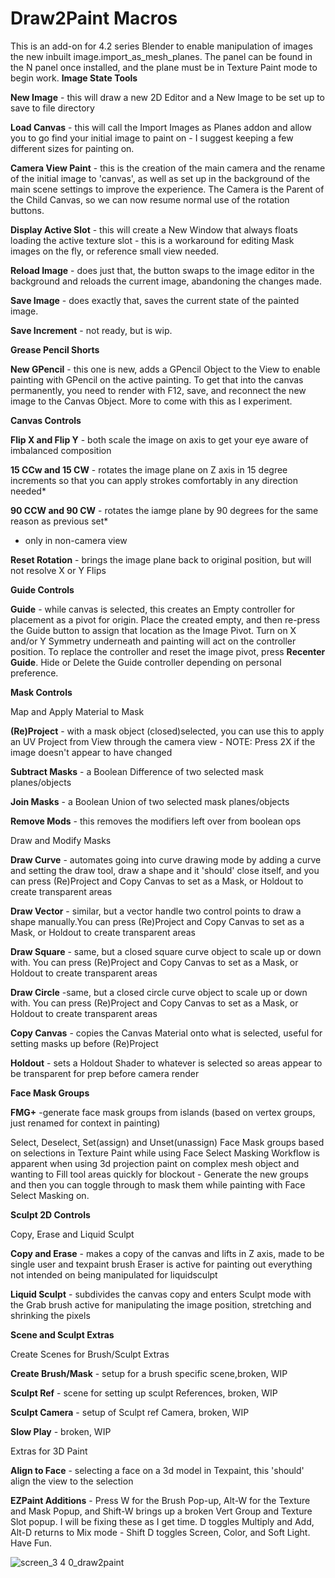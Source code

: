 # Draw2Paint Macros
This is an add-on for 4.2 series Blender to enable manipulation of images the new inbuilt image.import_as_mesh_planes.
The panel can be found in the N panel once installed, and the plane must be in Texture Paint mode to begin work.
**Image State Tools**

**New Image** - this will draw a new 2D Editor and a New Image to be set up to save to file directory

**Load Canvas** - this will call the Import Images as Planes addon and allow you to go find your initial image to paint on - I suggest keeping a few different sizes for painting on.

**Camera View Paint** - this is the creation of the main camera and the rename of the initial image to 'canvas', as well as set up in the background of the main scene settings to improve the experience. The Camera is the Parent of the Child Canvas, so we can now resume normal use of the rotation buttons.

**Display Active Slot** - this will create a New Window that always floats loading the active texture slot - this is a workaround for editing Mask images on the fly, or reference small view needed.

**Reload Image** - does just that, the button swaps to the image editor in the background and reloads the current image, abandoning the changes made.

**Save Image** - does exactly that, saves the current state of the painted image.

**Save Increment** - not ready, but is wip.

**Grease Pencil Shorts**

**New GPencil** - this one is new, adds a GPencil Object to the View to enable painting with GPencil on the active painting. To get that into the canvas permanently, you need to render with F12, save, and reconnect the new image to the Canvas Object. More to come with this as I experiment. 

**Canvas Controls**

**Flip X and Flip Y** - both scale the image on axis to get your eye aware of imbalanced composition

**15 CCw and 15 CW** - rotates the image plane on Z axis in 15 degree increments so that you can apply strokes comfortably in any direction needed*

**90 CCW and 90 CW** - rotates the iamge plane by 90 degrees for the same reason as previous set*
* only in non-camera view

**Reset Rotation** - brings the image plane back to original position, but will not resolve X or Y Flips

**Guide Controls**

**Guide** - while canvas is selected, this creates an Empty controller for placement as a pivot for origin. Place the created empty, and then re-press the Guide button to assign that location as the Image Pivot. Turn on X and/or Y Symmetry underneath and painting will act on the controller position. To replace the controller and reset the image pivot, press **Recenter Guide**. Hide or Delete the Guide controller depending on personal preference.

**Mask Controls**

Map and Apply Material to Mask

**(Re)Project** - with a mask object (closed)selected, you can use this to apply an UV Project from View through the camera view - NOTE: Press 2X if the image doesn't appear to have changed

**Subtract Masks** - a Boolean Difference of two selected mask planes/objects

**Join Masks** - a Boolean Union of two selected mask planes/objects

**Remove Mods** - this removes the modifiers left over from boolean ops

Draw and Modify Masks

**Draw Curve** - automates going into curve drawing mode by adding a curve and setting the draw tool, draw a shape and it 'should' close itself, and you can press (Re)Project and Copy Canvas to set as a Mask, or Holdout to create transparent areas

**Draw Vector** - similar, but a vector handle two control points to draw a shape manually.You can press (Re)Project and Copy Canvas to set as a Mask, or Holdout to create transparent areas

**Draw Square** - same, but a closed square curve object to scale up or down with. You can press (Re)Project and Copy Canvas to set as a Mask, or Holdout to create transparent areas

**Draw Circle** -same, but a closed circle curve object to scale up or down with. You can press (Re)Project and Copy Canvas to set as a Mask, or Holdout to create transparent areas

**Copy Canvas** - copies the Canvas Material onto what is selected, useful for setting masks up before (Re)Project

**Holdout** - sets a Holdout Shader to whatever is selected so areas appear to be transparent for prep before camera render

**Face Mask Groups**

**FMG+** -generate face mask groups from islands (based on vertex groups, just renamed for context in painting)

Select, Deselect, Set(assign) and Unset(unassign) Face Mask groups based on selections in Texture Paint while using Face Select Masking
Workflow is apparent when using 3d projection paint on complex mesh object and wanting to Fill tool areas quickly for blockout - Generate the new groups and then you can toggle through to mask them while painting with Face Select Masking on.

**Sculpt 2D Controls**

Copy, Erase and Liquid Sculpt

**Copy and Erase** - makes a copy of the canvas and lifts in Z axis, made to be single user and texpaint brush Eraser is active for painting out everything not intended on being manipulated for liquidsculpt

**Liquid Sculpt** - subdivides the canvas copy and enters Sculpt mode with the Grab brush active for manipulating the image position, stretching and shrinking the pixels

**Scene and Sculpt Extras**

Create Scenes for Brush/Sculpt Extras

**Create Brush/Mask** - setup for a brush specific scene,broken, WIP

**Sculpt Ref** - scene for setting up sculpt References, broken, WIP

**Sculpt Camera** - setup of Sculpt ref Camera, broken, WIP

**Slow Play** - broken, WIP

Extras for 3D Paint

**Align to Face** - selecting a face on a 3d model in Texpaint, this 'should' align the view to the selection

**EZPaint Additions** - Press W for the Brush Pop-up, Alt-W for the Texture and Mask Popup, and Shift-W brings up a broken Vert Group and Texture Slot popup. I will be fixing these as I get time.
D toggles Multiply and Add, Alt-D returns to Mix mode - Shift D toggles Screen, Color, and Soft Light. Have Fun.





![screen_3 4 0_draw2paint](https://user-images.githubusercontent.com/16747273/161315004-19e0567e-5e09-47b5-9f08-d355775f421f.png)

